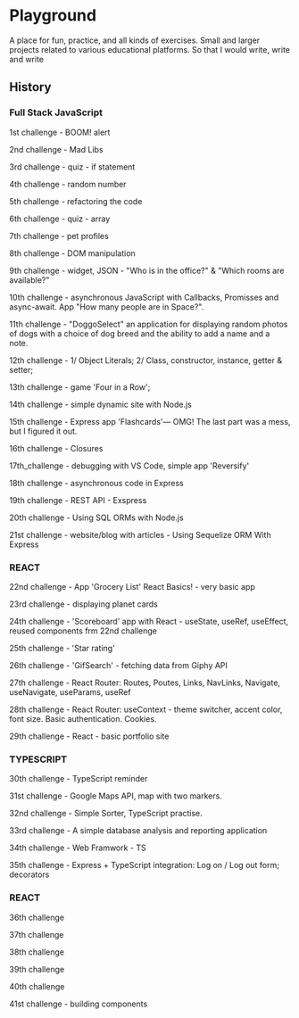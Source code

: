 # Playground
A place for fun, practice, and all kinds of exercises.
Small and larger projects related to various educational platforms. So that I would write, write and write

## History

### Full Stack JavaScript

1st challenge - BOOM! alert

2nd challenge - Mad Libs

3rd challenge - quiz - if statement

4th challenge - random number

5th challenge - refactoring the code

6th challenge - quiz - array

7th challenge - pet profiles

8th challenge - DOM manipulation

9th challenge - widget, JSON - "Who is in the office?" & "Which rooms are available?"

10th challenge - asynchronous JavaScript with Callbacks, Promisses and async-await. App "How many people are in Space?".

11th challenge - "DoggoSelect" an application for displaying random photos of dogs with a choice of dog breed and the ability to add a name and a note.

12th challenge -  1/ Object Literals; 2/ Class, constructor, instance, getter & setter;

13th challenge - game 'Four in a Row';

14th challenge - simple dynamic site with Node.js

15th challenge - Express app 'Flashcards'— OMG! The last part was a mess, but I figured it out.

16th challenge - Closures

17th_challenge - debugging with VS Code, simple app 'Reversify'

18th challenge - asynchronous code in Express

19th challenge - REST API - Exspress

20th challenge - Using SQL ORMs with Node.js

21st challenge - website/blog with articles - Using Sequelize ORM With Express

### REACT

22nd challenge -  App 'Grocery List' React Basics! - very basic app

23rd challenge -  displaying planet cards

24th challenge -  'Scoreboard' app with React - useState, useRef, useEffect, reused components frm 22nd challenge

25th challenge - 'Star rating'

26th challenge - 'GifSearch' - fetching data from Giphy API

27th challenge - React Router: Routes, Poutes, Links, NavLinks, Navigate, useNavigate, useParams, useRef

28th challenge - React Router: useContext - theme switcher, accent color, font size. Basic authentication. Cookies.

29th challenge - React - basic portfolio site

### TYPESCRIPT

30th challenge - TypeScript reminder

31st challenge - Google Maps API, map with two markers.

32nd challenge - Simple Sorter, TypeScript practise.
 
33rd challenge - A simple database analysis and reporting application

34th challenge - Web Framwork - TS

35th challenge - Express + TypeScript integration: Log on / Log out form; decorators

### REACT

36th challenge

37th challenge 

38th challenge 

39th challenge 

40th challenge 

41st challenge - building components
